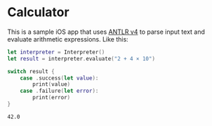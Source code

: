 # Calculator

This is a sample iOS app that uses [ANTLR v4](https://github.com/antlr/antlr4) to parse input text and evaluate arithmetic expressions. Like this:

```swift
let interpreter = Interpreter()
let result = interpreter.evaluate("2 + 4 × 10")

switch result {
    case .success(let value):
        print(value)
    case .failure(let error):
        print(error)        
}
```
```
42.0
```
